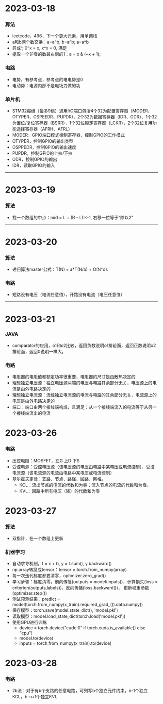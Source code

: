 # 2023-03-18
### 算法
* leetcode，496，下一个更大元素，用单调栈
* a和b两个数交换：a=a^b; b=a^b; a=a^b
* 异或^, 0^x = x, x^x = 0, 满足
* 提取一个非零的数最右侧的1：a = x & (~x + 1);

### 电路
* 电势，有参考点，参考点的电电势是0
* 电动势：电源内部不是电场力做的功
  
### 单片机
* STM32每组（最多9组）通用I/O端口包括4个32为配置寄存器（MODER、OTYPER、OSPEEDR、PUPDR)，2个32为数据寄存器（IDR、ODR）、1个32为置位/复位寄存器（BSRR），1个32位锁定寄存器（LCKR），2个32位复用功能选择寄存器（AFRH、AFRL）
* MODER，GPIO端口模式控制寄存器，控制GPIO的工作模式
* OTYPER，控制GPIO的输出类型
* OSPPEDR，控制GPIO的输出速度
* PUPDR，控制GPIO的上拉/下拉
* ODR，控制GPIO的输出
* IDR，读取GPIO的输入
  
---

# 2023-03-19
### 算法
* 找一个数组的中点：mid = L + (R - L)>>1, 右移一位等于“除以2”

---

# 2023-03-20
### 算法
* 递归算法master公式：T(N) = a*T(N/b) + O(N^d).

### 电路
* 短路没有电压（电流任意值），开路没有电流（电压任意值）

---

# 2023-03-21
### JAVA
* comparator的应用，o1和o2比较，返回负数说明o1排前面，返回正数说明o2排前面，返回0说明一样大。
  
### 电路
* 电阻器的电阻值和额定功率很重要，电阻器的尺寸是由散热决定的
* 理想独立电压源：独立电压源两端的电压与电路其余部分无关，电压源上的电流是由外电路决定的
* 理想独立电流源：流经独立电流源的电流与电路的其余部分无关，电流源上的电压是由外电路决定的
* 端口：端口由两个接线端构成，且满足：从一个接线端流入的电流等于从另一个接线端流出的电流

# 2023-03-26
### 电路
* 压控电阻：MOSFET，左G 上D 下S
* 受控电源：受控电压源（该电压源的电压由电路中某电压或电流控制），受控电流源（该电流源的电流由电路中某电压或电流控制）
* 基尔霍夫定律：支路、节点、路径、回路、网格。
  * KCL：流出节点的电流的代数和为零；流入节点的电流的代数和为零。
  * KVL：回路中所有电压（降）的代数和为零

# 2023-03-27
### 算法
* 双指针，在一个数组上更新

### 机器学习
* 自动求导机制，t = x + b, y = t.sum(), y.backward()
* np.array转换成tensor：tensor = torch.from_numpy(array)
* 每一次迭代梯度都要清零，optimizer.zero_grad()
* 学习步骤：梯度清零，前向传播(outputs = model(inputs))，计算损失(loss = criterion(outputs,labels))，反向传播(loss.backward())， 更新权重参数(optimizer.step())
* 测试预测结果：predict = model(torch.from_numpy(x_train).required_grad_()).data.numpy()
* 保存模型：torch.save(model.state_dict(), 'model.pkl')
* 读取模型：model.load_state_dict(torch.load('model.pkl'))
* 使用GPU进行训练
  * device = torch.device("cude:0" if torch.cuda.is_available() else "cpu")
  * model.to(device)
  * inputs = torch.from_numpy(x_train).to(device)

# 2023-03-28
### 电路
* 2b法：对于有b个支路的任意电路，可列写b个独立元件约束，n-1个独立KCL，b-n+1个独立KVL